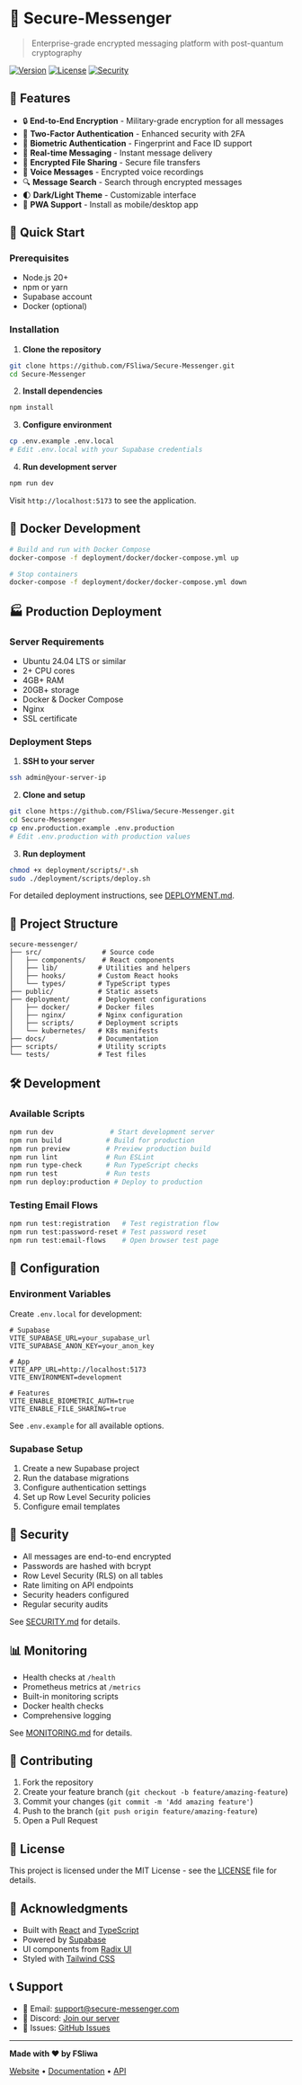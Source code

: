 # 🔐 Secure-Messenger

> Enterprise-grade encrypted messaging platform with post-quantum cryptography

[![Version](https://img.shields.io/badge/version-1.0.0-blue.svg)](https://github.com/FSliwa/Secure-Messenger)
[![License](https://img.shields.io/badge/license-MIT-green.svg)](LICENSE)
[![Security](https://img.shields.io/badge/security-A+-brightgreen.svg)](docs/SECURITY.md)

## 🌟 Features

- 🔒 **End-to-End Encryption** - Military-grade encryption for all messages
- 🔑 **Two-Factor Authentication** - Enhanced security with 2FA
- 🤳 **Biometric Authentication** - Fingerprint and Face ID support
- 💬 **Real-time Messaging** - Instant message delivery
- 📁 **Encrypted File Sharing** - Secure file transfers
- 🎤 **Voice Messages** - Encrypted voice recordings
- 🔍 **Message Search** - Search through encrypted messages
- 🌓 **Dark/Light Theme** - Customizable interface
- 📱 **PWA Support** - Install as mobile/desktop app

## 🚀 Quick Start

### Prerequisites

- Node.js 20+
- npm or yarn
- Supabase account
- Docker (optional)

### Installation

1. **Clone the repository**
```bash
git clone https://github.com/FSliwa/Secure-Messenger.git
cd Secure-Messenger
```

2. **Install dependencies**
```bash
npm install
```

3. **Configure environment**
```bash
cp .env.example .env.local
# Edit .env.local with your Supabase credentials
```

4. **Run development server**
```bash
npm run dev
```

Visit `http://localhost:5173` to see the application.

## 🐳 Docker Development

```bash
# Build and run with Docker Compose
docker-compose -f deployment/docker/docker-compose.yml up

# Stop containers
docker-compose -f deployment/docker/docker-compose.yml down
```

## 🏭 Production Deployment

### Server Requirements

- Ubuntu 24.04 LTS or similar
- 2+ CPU cores
- 4GB+ RAM
- 20GB+ storage
- Docker & Docker Compose
- Nginx
- SSL certificate

### Deployment Steps

1. **SSH to your server**
```bash
ssh admin@your-server-ip
```

2. **Clone and setup**
```bash
git clone https://github.com/FSliwa/Secure-Messenger.git
cd Secure-Messenger
cp env.production.example .env.production
# Edit .env.production with production values
```

3. **Run deployment**
```bash
chmod +x deployment/scripts/*.sh
sudo ./deployment/scripts/deploy.sh
```

For detailed deployment instructions, see [DEPLOYMENT.md](DEPLOYMENT.md).

## 📁 Project Structure

```
secure-messenger/
├── src/               # Source code
│   ├── components/    # React components
│   ├── lib/          # Utilities and helpers
│   ├── hooks/        # Custom React hooks
│   └── types/        # TypeScript types
├── public/           # Static assets
├── deployment/       # Deployment configurations
│   ├── docker/       # Docker files
│   ├── nginx/        # Nginx configuration
│   ├── scripts/      # Deployment scripts
│   └── kubernetes/   # K8s manifests
├── docs/             # Documentation
├── scripts/          # Utility scripts
└── tests/            # Test files
```

## 🛠️ Development

### Available Scripts

```bash
npm run dev              # Start development server
npm run build           # Build for production
npm run preview         # Preview production build
npm run lint            # Run ESLint
npm run type-check      # Run TypeScript checks
npm run test            # Run tests
npm run deploy:production # Deploy to production
```

### Testing Email Flows

```bash
npm run test:registration   # Test registration flow
npm run test:password-reset # Test password reset
npm run test:email-flows    # Open browser test page
```

## 🔧 Configuration

### Environment Variables

Create `.env.local` for development:

```env
# Supabase
VITE_SUPABASE_URL=your_supabase_url
VITE_SUPABASE_ANON_KEY=your_anon_key

# App
VITE_APP_URL=http://localhost:5173
VITE_ENVIRONMENT=development

# Features
VITE_ENABLE_BIOMETRIC_AUTH=true
VITE_ENABLE_FILE_SHARING=true
```

See `.env.example` for all available options.

### Supabase Setup

1. Create a new Supabase project
2. Run the database migrations
3. Configure authentication settings
4. Set up Row Level Security policies
5. Configure email templates

## 🔐 Security

- All messages are end-to-end encrypted
- Passwords are hashed with bcrypt
- Row Level Security (RLS) on all tables
- Rate limiting on API endpoints
- Security headers configured
- Regular security audits

See [SECURITY.md](docs/SECURITY.md) for details.

## 📊 Monitoring

- Health checks at `/health`
- Prometheus metrics at `/metrics`
- Built-in monitoring scripts
- Docker health checks
- Comprehensive logging

See [MONITORING.md](docs/MONITORING.md) for details.

## 🤝 Contributing

1. Fork the repository
2. Create your feature branch (`git checkout -b feature/amazing-feature`)
3. Commit your changes (`git commit -m 'Add amazing feature'`)
4. Push to the branch (`git push origin feature/amazing-feature`)
5. Open a Pull Request

## 📄 License

This project is licensed under the MIT License - see the [LICENSE](LICENSE) file for details.

## 🙏 Acknowledgments

- Built with [React](https://react.dev/) and [TypeScript](https://www.typescriptlang.org/)
- Powered by [Supabase](https://supabase.com/)
- UI components from [Radix UI](https://www.radix-ui.com/)
- Styled with [Tailwind CSS](https://tailwindcss.com/)

## 📞 Support

- 📧 Email: support@secure-messenger.com
- 💬 Discord: [Join our server](https://discord.gg/secure-messenger)
- 🐛 Issues: [GitHub Issues](https://github.com/FSliwa/Secure-Messenger/issues)

---

**Made with ❤️ by FSliwa**

[Website](https://secure-messenger.com) • [Documentation](https://docs.secure-messenger.com) • [API](docs/API.md)